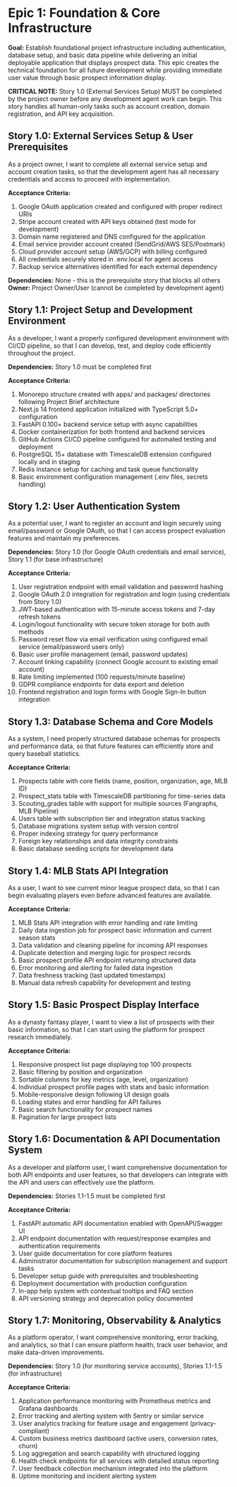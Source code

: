 # Epic 1: Foundation & Core Infrastructure

**Goal:** Establish foundational project infrastructure including authentication, database setup, and basic data pipeline while delivering an initial deployable application that displays prospect data. This epic creates the technical foundation for all future development while providing immediate user value through basic prospect information display.

**CRITICAL NOTE:** Story 1.0 (External Services Setup) MUST be completed by the project owner before any development agent work can begin. This story handles all human-only tasks such as account creation, domain registration, and API key acquisition.

## Story 1.0: External Services Setup & User Prerequisites
As a project owner,
I want to complete all external service setup and account creation tasks,
so that the development agent has all necessary credentials and access to proceed with implementation.

**Acceptance Criteria:**
1. Google OAuth application created and configured with proper redirect URIs
2. Stripe account created with API keys obtained (test mode for development)
3. Domain name registered and DNS configured for the application
4. Email service provider account created (SendGrid/AWS SES/Postmark)
5. Cloud provider account setup (AWS/GCP) with billing configured
6. All credentials securely stored in .env.local for agent access
7. Backup service alternatives identified for each external dependency

**Dependencies:** None - this is the prerequisite story that blocks all others
**Owner:** Project Owner/User (cannot be completed by development agent)

## Story 1.1: Project Setup and Development Environment
As a developer,
I want a properly configured development environment with CI/CD pipeline,
so that I can develop, test, and deploy code efficiently throughout the project.

**Dependencies:** Story 1.0 must be completed first

**Acceptance Criteria:**
1. Monorepo structure created with apps/ and packages/ directories following Project Brief architecture
2. Next.js 14 frontend application initialized with TypeScript 5.0+ configuration
3. FastAPI 0.100+ backend service setup with async capabilities
4. Docker containerization for both frontend and backend services
5. GitHub Actions CI/CD pipeline configured for automated testing and deployment
6. PostgreSQL 15+ database with TimescaleDB extension configured locally and in staging
7. Redis instance setup for caching and task queue functionality
8. Basic environment configuration management (.env files, secrets handling)

## Story 1.2: User Authentication System
As a potential user,
I want to register an account and login securely using email/password or Google OAuth,
so that I can access prospect evaluation features and maintain my preferences.

**Dependencies:** Story 1.0 (for Google OAuth credentials and email service), Story 1.1 (for base infrastructure)

**Acceptance Criteria:**
1. User registration endpoint with email validation and password hashing
2. Google OAuth 2.0 integration for registration and login (using credentials from Story 1.0)
3. JWT-based authentication with 15-minute access tokens and 7-day refresh tokens
4. Login/logout functionality with secure token storage for both auth methods
5. Password reset flow via email verification using configured email service (email/password users only)
6. Basic user profile management (email, password updates)
7. Account linking capability (connect Google account to existing email account)
8. Rate limiting implemented (100 requests/minute baseline)
9. GDPR compliance endpoints for data export and deletion
10. Frontend registration and login forms with Google Sign-In button integration

## Story 1.3: Database Schema and Core Models
As a system,
I need properly structured database schemas for prospects and performance data,
so that future features can efficiently store and query baseball statistics.

**Acceptance Criteria:**
1. Prospects table with core fields (name, position, organization, age, MLB ID)
2. Prospect_stats table with TimescaleDB partitioning for time-series data
3. Scouting_grades table with support for multiple sources (Fangraphs, MLB Pipeline)
4. Users table with subscription tier and integration status tracking
5. Database migrations system setup with version control
6. Proper indexing strategy for query performance
7. Foreign key relationships and data integrity constraints
8. Basic database seeding scripts for development data

## Story 1.4: MLB Stats API Integration
As a user,
I want to see current minor league prospect data,
so that I can begin evaluating players even before advanced features are available.

**Acceptance Criteria:**
1. MLB Stats API integration with error handling and rate limiting
2. Daily data ingestion job for prospect basic information and current season stats
3. Data validation and cleaning pipeline for incoming API responses
4. Duplicate detection and merging logic for prospect records
5. Basic prospect profile API endpoint returning structured data
6. Error monitoring and alerting for failed data ingestion
7. Data freshness tracking (last updated timestamps)
8. Manual data refresh capability for development and testing

## Story 1.5: Basic Prospect Display Interface
As a dynasty fantasy player,
I want to view a list of prospects with their basic information,
so that I can start using the platform for prospect research immediately.

**Acceptance Criteria:**
1. Responsive prospect list page displaying top 100 prospects
2. Basic filtering by position and organization
3. Sortable columns for key metrics (age, level, organization)
4. Individual prospect profile pages with stats and basic information
5. Mobile-responsive design following UI design goals
6. Loading states and error handling for API failures
7. Basic search functionality for prospect names
8. Pagination for large prospect lists

## Story 1.6: Documentation & API Documentation System
As a developer and platform user,
I want comprehensive documentation for both API endpoints and user features,
so that developers can integrate with the API and users can effectively use the platform.

**Dependencies:** Stories 1.1-1.5 must be completed first

**Acceptance Criteria:**
1. FastAPI automatic API documentation enabled with OpenAPI/Swagger UI
2. API endpoint documentation with request/response examples and authentication requirements
3. User guide documentation for core platform features
4. Administrator documentation for subscription management and support tasks
5. Developer setup guide with prerequisites and troubleshooting
6. Deployment documentation with production configuration
7. In-app help system with contextual tooltips and FAQ section
8. API versioning strategy and deprecation policy documented

## Story 1.7: Monitoring, Observability & Analytics
As a platform operator,
I want comprehensive monitoring, error tracking, and analytics,
so that I can ensure platform health, track user behavior, and make data-driven improvements.

**Dependencies:** Story 1.0 (for monitoring service accounts), Stories 1.1-1.5 (for infrastructure)

**Acceptance Criteria:**
1. Application performance monitoring with Prometheus metrics and Grafana dashboards
2. Error tracking and alerting system with Sentry or similar service
3. User analytics tracking for feature usage and engagement (privacy-compliant)
4. Custom business metrics dashboard (active users, conversion rates, churn)
5. Log aggregation and search capability with structured logging
6. Health check endpoints for all services with detailed status reporting
7. User feedback collection mechanism integrated into the platform
8. Uptime monitoring and incident alerting system
